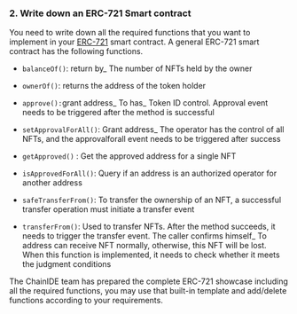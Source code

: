 ### 2. Write down an ERC-721 Smart contract

You need to write down all the required functions that you want to implement in your [ERC-721](https://eips.ethereum.org/EIPS/eip-721) smart contract. 
A general ERC-721 smart contract has the following functions.

-   `balanceOf()`: return by_ The number of NFTs held by the owner

-   `ownerOf()`: returns the address of the token holder

-   `approve():`grant address_ To has_ Token ID control. Approval event needs to be triggered after the method is successful

-   `setApprovalForAll()`: Grant address_ The operator has the control of all NFTs, and the approvalforall event needs to be triggered after success

-   `getApproved()` : Get the approved address for a single NFT

-   `isApprovedForAll()`: Query if an address is an authorized operator for another address

-   `safeTransferFrom()`: To transfer the ownership of an NFT, a successful transfer operation must initiate a transfer event

-   `transferFrom()`: Used to transfer NFTs. After the method succeeds, it needs to trigger the transfer event. The caller confirms himself_ To address can receive NFT normally, otherwise, this NFT will be lost. When this function is implemented, it needs to check whether it meets the judgment conditions

The ChainIDE team has prepared the complete ERC-721 showcase including all the required functions,
you may use that built-in template and add/delete functions according to your requirements.
